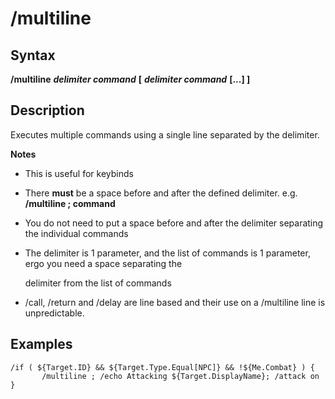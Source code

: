 # /multiline

## Syntax

**/multiline** _**delimiter command**_ **\[** _**delimiter command**_ **\[...\] \]**

## Description

Executes multiple commands using a single line separated by the delimiter.

**Notes**

* This is useful for keybinds
* There **must** be a space before and after the defined delimiter. e.g. **/multiline ; command**
* You do not need to put a space before and after the delimiter separating the individual commands
* The delimiter is 1 parameter, and the list of commands is 1 parameter, ergo you need a space separating the

  delimiter from the list of commands

* /call, /return and /delay are line based and their use on a /multiline line is unpredictable.

## Examples

```text
/if ( ${Target.ID} && ${Target.Type.Equal[NPC]} && !${Me.Combat} ) {
       /multiline ; /echo Attacking ${Target.DisplayName}; /attack on
}
```


